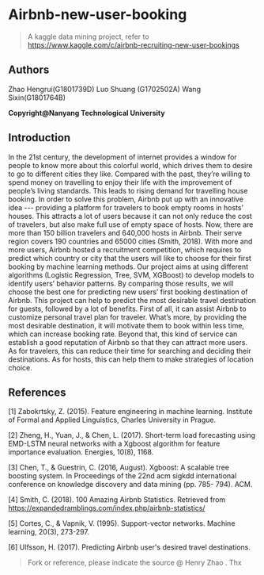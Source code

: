 # Airbnb-new-user-booking
> A kaggle data mining project, refer to https://www.kaggle.com/c/airbnb-recruiting-new-user-bookings

## Authors
Zhao Hengrui(G1801739D)
Luo Shuang (G1702502A) 
Wang Sixin(G1801764B) 

**Copyright@Nanyang Technological University**

## Introduction
In the 21st century, the development of internet provides a window for people to know
more about this colorful world, which drives them to desire to go to different cities they
like. Compared with the past, they’re willing to spend money on travelling to enjoy
their life with the improvement of people’s living standards. This leads to rising demand
for travelling house booking. In order to solve this problem, Airbnb put up with an
innovative idea --- providing a platform for travelers to book empty rooms in hosts’
houses. This attracts a lot of users because it can not only reduce the cost of travelers,
but also make full use of empty space of hosts.
Now, there are more than 150 billion travelers and 640,000 hosts in Airbnb. Their serve
region covers 190 countries and 65000 cities (Smith, 2018). With more and more users,
Airbnb hosted a recruitment competition, which requires to predict which country or
city that the users will like to choose for their first booking by machine learning
methods.
Our project aims at using different algorithms (Logistic Regression, Tree, SVM,
XGBoost) to develop models to identify users’ behavior patterns. By comparing those
results, we will choose the best one for predicting new users’ first booking destination
of Airbnb.
This project can help to predict the most desirable travel destination for guests, followed
by a lot of benefits. First of all, it can assist Airbnb to customize personal travel plan
for traveler. What’s more, by providing the most desirable destination, it will motivate
them to book within less time, which can increase booking rate. Beyond that, this kind
of service can establish a good reputation of Airbnb so that they can attract more users.
As for travelers, this can reduce their time for searching and deciding their destinations.
As for hosts, this can help them to make strategies of location choice.

## References
[1] Zabokrtsky, Z. (2015). Feature engineering in machine learning. Institute of Formal and Applied
Linguistics, Charles University in Prague.

[2] Zheng, H., Yuan, J., & Chen, L. (2017). Short-term load forecasting using EMD-LSTM neural
networks with a Xgboost algorithm for feature importance evaluation. Energies, 10(8), 1168.

[3] Chen, T., & Guestrin, C. (2016, August). Xgboost: A scalable tree boosting system. In Proceedings
of the 22nd acm sigkdd international conference on knowledge discovery and data mining (pp. 785-
794). ACM.

[4] Smith, C. (2018). 100 Amazing Airbnb Statistics. Retrieved from
https://expandedramblings.com/index.php/airbnb-statistics/

[5] Cortes, C., & Vapnik, V. (1995). Support-vector networks. Machine learning, 20(3), 273-297.

[6] Ulfsson, H. (2017). Predicting Airbnb user's desired travel destinations.

> Fork or reference, please indicate the source @ Henry Zhao . Thx
